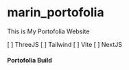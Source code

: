 # marin_portofolia
This is My Portofolia Website

[ ] ThreeJS 
[ ] Tailwind 
[ ] Vite 
[ ] NextJS 

#### Portofolia Build
